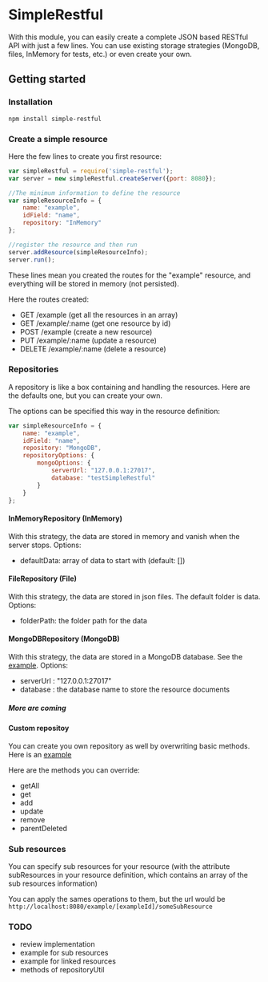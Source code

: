 # SimpleRestful

With this module, you can easily create a complete JSON based RESTful API with just a few lines.
You can use existing storage strategies (MongoDB, files, InMemory for tests, etc.) or even create your own.

## Getting started

### Installation

`npm install simple-restful`

### Create a simple resource

Here the few lines to create you first resource:

```javascript
var simpleRestful = require('simple-restful');
var server = new simpleRestful.createServer({port: 8080});

//The minimum information to define the resource
var simpleResourceInfo = {
    name: "example",
    idField: "name",
    repository: "InMemory"
};

//register the resource and then run
server.addResource(simpleResourceInfo);
server.run();
```

These lines mean you created the routes for the "example" resource, and everything will be stored in memory (not persisted).

Here the routes created:

* GET       /example            (get all the resources in an array)
* GET       /example/:name      (get one resource by id)
* POST      /example            (create a new resource)
* PUT       /example/:name      (update a resource)
* DELETE    /example/:name      (delete a resource)

### Repositories

A repository is like a box containing and handling the resources. Here are the defaults one, but you can create your own.

The options can be specified this way in the resource definition:

```javascript
var simpleResourceInfo = {
    name: "example",
    idField: "name",
    repository: "MongoDB",
    repositoryOptions: {
        mongoOptions: {
            serverUrl: "127.0.0.1:27017",
            database: "testSimpleRestful"
        }
    }
};
```

#### InMemoryRepository (InMemory)

With this strategy, the data are stored in memory and vanish when the server stops. Options:

* defaultData: array of data to start with (default: [])

#### FileRepository (File)

With this strategy, the data are stored in json files. The default folder is data. Options:

* folderPath: the folder path for the data

#### MongoDBRepository (MongoDB)

With this strategy, the data are stored in a MongoDB database. See the 
[example](https://github.com/epayet/SimpleRestJS/blob/master/examples/mongoDB.js). Options:

* serverUrl : "127.0.0.1:27017"
* database : the database name to store the resource documents

##### More are coming

#### Custom repositoy
 
You can create you own repository as well by overwriting basic methods. Here is an 
[example](https://github.com/epayet/SimpleRestJS/blob/master/examples/customRepository.js)

Here are the methods you can override:

* getAll
* get
* add
* update
* remove
* parentDeleted

### Sub resources

You can specify sub resources for your resource (with the attribute subResources in your resource definition,
which contains an array of the sub resources information)

You can apply the sames operations to them, but the url would be `http://localhost:8080/example/[exampleId]/someSubResource`

### TODO

* review implementation
* example for sub resources
* example for linked resources
* methods of repositoryUtil
